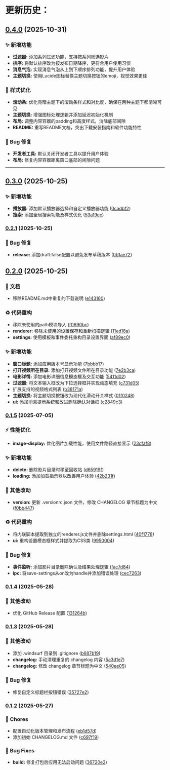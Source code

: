 # 更新历史：
## [0.4.0](https://github.com/raawaa/idok/compare/v0.3.0...v0.4.0) (2025-10-31)

### ✨ 新增功能

* **过滤器:** 添加系列过滤功能，支持按系列筛选影片
* **排序:** 将默认排序改为按发布日期降序，更符合用户使用习惯
* **消息气泡:** 实现消息气泡从上到下顺序排列功能，提升用户体验
* **主题切换:** 使用Lucide图标替换主题切换按钮的emoji，视觉效果更佳

### 🎨 样式优化

* **滚动条:** 优化亮暗主题下的滚动条样式和对比度，确保在两种主题下都清晰可见
* **主题切换:** 增强图标处理逻辑并添加延迟初始化机制
* **布局:** 调整内容容器的padding和高度样式，消除底部间隙
* **README:** 重写README文档，突出下载安装指南和软件功能特性

### 🐛 Bug 修复

* **开发者工具:** 默认关闭开发者工具以提升用户体验
* **布局:** 修复内容容器距离窗口底部的间隙问题

---

## [0.3.0](https://github.com/raawaa/idok/compare/v0.2.1...v0.3.0) (2025-10-25)


### ✨ 新增功能

* **播放器:** 添加默认播放器选择和自定义播放器功能 ([0cadbf2](https://github.com/raawaa/idok/commit/0cadbf240276da81758623debaa94fcd232bf975))
* **搜索:** 添加全局搜索功能及样式优化 ([53a19ec](https://github.com/raawaa/idok/commit/53a19ec142997d4e9dc1bfbb0bed88376f55a62a))

### [0.2.1](https://github.com/raawaa/idok/compare/v0.2.0...v0.2.1) (2025-10-25)


### 🐛 Bug 修复

* **release:** 添加draft:false配置以避免发布草稿版本 ([0b1ae72](https://github.com/raawaa/idok/commit/0b1ae72b9b1a7e2b9899906dddf09415e6d39645))

## [0.2.0](https://github.com/raawaa/idok/compare/v0.1.5...v0.2.0) (2025-10-25)


### 📝 文档

* 移除README.md中重复的下载说明 ([e143160](https://github.com/raawaa/idok/commit/e143160ce00ed30873c3d619ce91320d6e5710c1))


### ♻️ 代码重构

* 移除未使用的path模块导入 ([f0690bc](https://github.com/raawaa/idok/commit/f0690bc33165b61e02e0a6f9644712b55a9bf77a))
* **renderer:** 移除未使用的设置保存和重新扫描逻辑 ([11ed18a](https://github.com/raawaa/idok/commit/11ed18a42db62dcee01938e3707001066088db5a))
* **settings:** 使用模板和事件委托重构目录设置界面 ([af89ec0](https://github.com/raawaa/idok/commit/af89ec004a3e8010c2843cc15b15f3e9f726b86c))


### ✨ 新增功能

* **窗口标题:** 添加应用版本号显示功能 ([7bbbb17](https://github.com/raawaa/idok/commit/7bbbb17acd076fc79466d28ec6b2f0c9fe1ee8b3))
* **打开视频所在目录:** 添加打开视频文件所在目录功能 ([7e2b3ca](https://github.com/raawaa/idok/commit/7e2b3caba1421b702ec5bc7887ae3bef7b5c8add))
* **电影详情:** 添加电影详细信息模态框及交互功能 ([5411d02](https://github.com/raawaa/idok/commit/5411d0252a489b819423115b959d1736cd9249fb))
* **过滤器:** 将文本输入框改为下拉选择框并实现动态填充 ([c731d05](https://github.com/raawaa/idok/commit/c731d05f2a5368205295cb115ac6e9f239c79b52))
* 扩展支持的视频格式列表 ([b38171a](https://github.com/raawaa/idok/commit/b38171a477f6113b4d06ccab39a7da16f1a8b1d0))
* **主题切换:** 将主题切换按钮改为现代化滑动开关样式 ([01f0248](https://github.com/raawaa/idok/commit/01f024865d80387ebaabff3d96148c9002186d53))
* **ui:** 添加消息提示系统和改进删除确认对话框 ([c2849c3](https://github.com/raawaa/idok/commit/c2849c3d2e7d6aa015be6503194c6e6f6c0ff26b))

### [0.1.5](https://github.com/raawaa/idok/compare/v0.1.4...v0.1.5) (2025-07-05)


### ⚡ 性能优化

* **image-display:** 优化图片加载性能，使用文件路径直接显示 ([23cfaf8](https://github.com/raawaa/idok/commit/23cfaf87327b78093717076be1ed589980bdae8f))


### ✨ 新增功能

* **delete:** 删除影片目录时移至回收站 ([d65919f](https://github.com/raawaa/idok/commit/d65919faa3b4873d92c20dcbd9e5c8d0cd4af746))
* **loading:** 添加加载指示器以改善用户体验 ([42b231f](https://github.com/raawaa/idok/commit/42b231f70bbfbc1f4ff38934d47682d5de351f39))


### 🔧 其他改动

* **version:** 更新 .versionrc.json 文件，修改 CHANGELOG 章节标题为中文 ([f0bb447](https://github.com/raawaa/idok/commit/f0bb4476766e5c05f86dba7538287c5378c2e7a2))


### ♻️ 代码重构

* 将内联脚本提取到独立的renderer.js文件并删除settings.html ([40f1778](https://github.com/raawaa/idok/commit/40f17789ee5f29054faa4d55fb63113ea2ff871b))
* **ui:** 重构设置模态框样式并提取为CSS类 ([9950004](https://github.com/raawaa/idok/commit/9950004b6ca6330aa622193664133bff7639258d))


### 🐛 Bug 修复

* **事件监听:** 添加影片目录删除确认及结果处理逻辑 ([fac7d84](https://github.com/raawaa/idok/commit/fac7d8459e62ff68c7a65bc97ad15eb386158dd8))
* **ipc:** 将save-settings从on改为handle并添加错误处理 ([cec7263](https://github.com/raawaa/idok/commit/cec7263b5638783123ee23846fe69c21bb395468))

### [0.1.4](https://github.com/raawaa/idok/compare/v0.1.3...v0.1.4) (2025-05-28)


### 🔧 其他改动

* 优化 GitHub Release 配置 ([131264b](https://github.com/raawaa/idok/commit/131264b757889696f7367dafed31841555945d4d))

### [0.1.3](https://github.com/raawaa/idok/compare/v0.1.2...v0.1.3) (2025-05-28)


### 🔧 其他改动

* 添加 .windsurf 目录到 .gitignore ([b687b19](https://github.com/raawaa/idok/commit/b687b197821c85e10f45d5e2df189673462477bc))
* **changelog:** 手动清理重复的 changelog 内容 ([5a3d1e7](https://github.com/raawaa/idok/commit/5a3d1e71382d9b99df88d1653b285ed48f16aa4d))
* **changelog:** 修改 changelog 章节标题为中文 ([540ee05](https://github.com/raawaa/idok/commit/540ee05da57399dbce6d4be28a369a1552936c4f))


### 🐛 Bug 修复

* 修复自定义标题栏按钮错误 ([35727e2](https://github.com/raawaa/idok/commit/35727e267e7658ec62538b523e385522134cc485))

### [0.1.2](https://github.com/raawaa/idok/compare/v0.1.1...v0.1.2) (2025-05-27)


### 🔧 Chores

* 配置自动化版本管理和发布流程 ([eb1d57d](https://github.com/raawaa/idok/commit/eb1d57d874b370b26ecbb552c1e3f1754d9714b2))
* 添加初始 CHANGELOG.md 文件 ([c697f19](https://github.com/raawaa/idok/commit/c697f19dbd829c54bb7ae93e0b2cf5e7633e885c))


### 🐛 Bug Fixes

* **build:** 修复打包后应用无法启动问题 ([36720e2](https://github.com/raawaa/idok/commit/36720e2f07f4677ffe4b8bdc3759642146a9bfd4))
